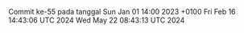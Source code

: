 Commit ke-55 pada tanggal Sun Jan 01 14:00 2023 +0100
Fri Feb 16 14:43:06 UTC 2024
Wed May 22 08:43:13 UTC 2024
